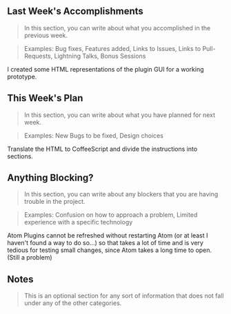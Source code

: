 ## Last Week's Accomplishments

> In this section, you can write about what you accomplished in the previous week.

> Examples:
> Bug fixes, Features added, Links to Issues, Links to Pull-Requests, Lightning Talks, Bonus Sessions

I created some HTML representations of the plugin GUI for a working prototype.

## This Week's Plan

> In this section, you can write about what you have planned for next week.

> Examples: New Bugs to be fixed, Design choices

Translate the HTML to CoffeeScript and divide the instructions into sections.

## Anything Blocking?

> In this section, you can write about any blockers that you are having trouble in the project.

> Examples: Confusion on how to approach a problem, Limited experience with a specific technology

Atom Plugins cannot be refreshed without restarting Atom (or at least I haven't found a way to do so...) so that takes a lot of time and is very tedious for testing small changes, since Atom takes a long time to open. (Still a problem)

## Notes

> This is an optional section for any sort of information that does not fall under any of the other categories.
